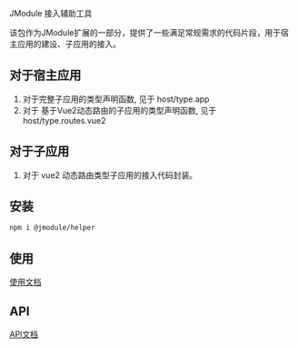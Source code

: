 JModule 接入辅助工具

该包作为JModule扩展的一部分，提供了一些满足常规需求的代码片段，用于宿主应用的建设、子应用的接入。

## 对于宿主应用
1. 对于完整子应用的类型声明函数, 见于 host/type.app
2. 对于 基于Vue2动态路由的子应用的类型声明函数, 见于 host/type.routes.vue2

## 对于子应用
1. 对于 vue2 动态路由类型子应用的接入代码封装。

## 安装

```bash
npm i @jmodule/helper
```

## 使用
[使用文档](https://jmodule.jd.com/resource/client/)

## API
[API文档](https://jmodule.jd.com/client-api/)
